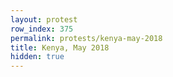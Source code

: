 ```yaml
---
layout: protest
row_index: 375
permalink: protests/kenya-may-2018
title: Kenya, May 2018
hidden: true
---
```

